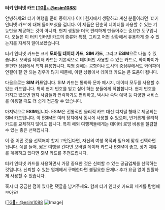 **터키 인터넷 카드 [[TG💪+ @esim1088](https://t.me/s/esim1088)]**

안녕하세요! 터키 여행을 준비 중이거나 이미 현지에서 생활하고 계신 분들이라면 '터키 인터넷 카드'에 대해 들어보셨을 겁니다. 이 제품은 단순히 데이터를 사용할 수 있는 기능만을 제공하는 것이 아니라, 현지 생활을 더욱 편리하게 만들어주는 중요한 도구입니다. 오늘은 이 터키 인터넷 카드의 종류와 특징, 그리고 어떤 상황에서 유용하게 쓸 수 있는지를 자세히 알아보겠습니다.

터키 인터넷 카드는 크게 **모바일 데이터 카드**, **SIM 카드**, 그리고 **ESIM**으로 나눌 수 있습니다. 모바일 데이터 카드는 기본적으로 데이터만 사용할 수 있는 카드로, 와이파이가 불편한 상황에서 특히 유용합니다. 여행 중에는 공항이나 도시의 중심부에서도 와이파이 연결이 잘 안 되는 경우가 많기 때문에, 이런 상황에서 데이터 카드는 큰 도움이 됩니다.

다음으로는 **SIM 카드**입니다. SIM 카드는 통화와 문자 메시지, 데이터 모두를 사용할 수 있는 카드입니다. 특히 현지 번호를 얻고 싶어 하는 분들에게 적합합니다. 현지 번호를 가지고 있으면 현지 사람들과 연락하기도 편리하고, 택시나 숙박 예약 등 다양한 서비스를 이용할 때도 더 쉽게 접근할 수 있습니다.

마지막으로 **ESIM**입니다. ESIM은 전통적인 물리적 카드 대신 디지털 형태로 제공되는 SIM 카드입니다. 이 ESIM은 여러 장치에서 동시에 사용할 수 있으며, 번거롭게 물리적 카드를 교체하지 않아도 됩니다. 특히 해외 여행객들에게는 데이터 로밍 비용을 절감할 수 있는 좋은 선택입니다.

이 중 어떤 것을 선택해야 할지 고민된다면, 자신의 여행 목적과 필요에 맞춰 선택하면 됩니다. 예를 들어, 짧은 여행을 간다면 모바일 데이터 카드나 ESIM이 좋고, 장기 체류를 계획하고 있다면 SIM 카드를 추천드립니다.

터키 인터넷 카드를 사용하면서 가장 중요한 것은 신뢰할 수 있는 공급업체를 선택하는 것입니다. 신뢰할 수 있는 업체에서 구매한다면 불필요한 문제나 추가 요금 없이 원활하게 사용할 수 있습니다.

혹시 더 궁금한 점이 있다면 댓글을 남겨주세요. 함께 터키 인터넷 카드의 세계를 탐험해 보아요!

[[TG💪+ @esim1088](https://t.me/s/esim1088) ![Image](https://i.postimg.cc/Y0z9fWf4/image.png)]